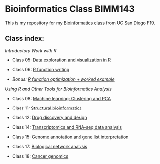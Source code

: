 # Bioinformatics Class BIMM143

This is my repository for my [Bioinformatics class](https://bioboot.github.io/bimm143_F19/) from UC San Diego F19.

## Class index:
*Introductory Work with R*

- Class 05: [Data exploration and visualization in R](https://github.com/d5lam/bimm143/blob/master/class05/class05.md)

- Class 06: [R function writing](https://github.com/d5lam/bimm143/blob/master/class06/class06.md)

- *Bonus: [R function optimization + worked example](https://github.com/d5lam/bimm143/blob/master/class06/class06_HW.md)*

*Using R and Other Tools for Bioinformatics Analysis*

- Class 08: [Machine learning: Clustering and PCA](https://github.com/d5lam/bimm143/blob/master/class08/class08.md)

- Class 11: [Structural bioinformatics](https://github.com/d5lam/bimm143/blob/master/class11/class11.md)

- Class 12: [Drug discovery and design](https://github.com/d5lam/bimm143/blob/master/class12/class12.md)

- Class 14: [Transcriptomics and RNA-seq data analysis](https://github.com/d5lam/bimm143/blob/master/class14/class14.md)

- Class 15: [Genome annotation and gene list interpretation](https://github.com/d5lam/bimm143/blob/master/class15/class15.md)

- Class 17: [Biological network analysis](https://github.com/d5lam/bimm143/blob/master/class17/class17.md)

- Class 18: [Cancer genomics](https://github.com/d5lam/bimm143/blob/master/class18/class18.md)
